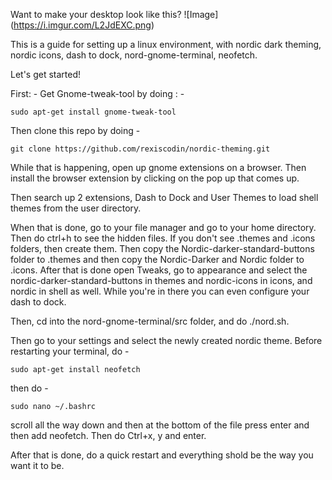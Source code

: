 Want to make your desktop look like this?
![Image]
(https://i.imgur.com/L2JdEXC.png)

This is a guide for setting up a linux environment, with nordic dark theming, nordic icons, dash to dock, nord-gnome-terminal, neofetch.

Let's get started!

First: - Get Gnome-tweak-tool by doing : -

```
sudo apt-get install gnome-tweak-tool
```

Then clone this repo by doing -

```
git clone https://github.com/rexiscodin/nordic-theming.git
```

While that is happening, open up gnome extensions on a browser. Then install the browser extension by clicking on the pop up that comes up.

Then search up 2 extensions, Dash to Dock and User Themes to load shell themes from the user directory.

When that is done, go to your file manager and go to your home directory. Then do ctrl+h to see the hidden files. If you don't see .themes and .icons folders, then create them. Then copy the Nordic-darker-standard-buttons folder to .themes and then copy the Nordic-Darker and Nordic folder to .icons. After that is done open Tweaks, go to appearance and select the nordic-darker-standard-buttons in themes and nordic-icons in icons, and nordic in shell as well. While you're in there you can even configure your dash to dock.

Then, cd into the nord-gnome-terminal/src folder, and do ./nord.sh.

Then go to your settings and select the newly created nordic theme. Before restarting your terminal, do -

```
sudo apt-get install neofetch
```

then do -

```
sudo nano ~/.bashrc
```

scroll all the way down and then at the bottom of the file press enter and then add neofetch. Then do Ctrl+x, y and enter.

After that is done, do a quick restart and everything shold be the way you want it to be.
